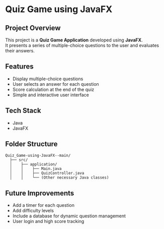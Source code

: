 
# Quiz Game using JavaFX

## Project Overview
This project is a **Quiz Game Application** developed using **JavaFX**.  
It presents a series of multiple-choice questions to the user and evaluates their answers.

## Features
- Display multiple-choice questions
- User selects an answer for each question
- Score calculation at the end of the quiz
- Simple and interactive user interface

## Tech Stack
- Java
- JavaFX

## Folder Structure
```
Quiz_Game-using-JavaFX--main/
  ├── src/
  │    ├── application/
  │    │    ├── Main.java
  │    │    ├── QuizController.java
  │    │    └── (Other necessary Java classes)
```

## Future Improvements
- Add a timer for each question
- Add difficulty levels
- Include a database for dynamic question management
- User login and high score tracking


